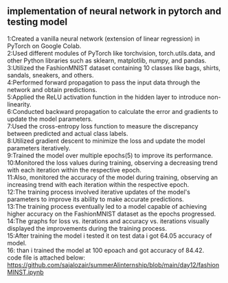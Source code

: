 ## implementation of neural network in pytorch and testing model
1:Created a vanilla neural network (extension of linear regression) in PyTorch on Google Colab.<br />
2:Used different modules of PyTorch like torchvision, torch.utils.data, and other Python libraries such as sklearn, matplotlib, numpy, and pandas.<br />
3:Utilized the FashionMNIST dataset containing 10 classes like bags, shirts, sandals, sneakers, and others.<br />
4:Performed forward propagation to pass the input data through the network and obtain predictions.<br />
5:Applied the ReLU activation function in the hidden layer to introduce non-linearity.<br />
6:Conducted backward propagation to calculate the error and gradients to update the model parameters.<br />
7:Used the cross-entropy loss function to measure the discrepancy between predicted and actual class labels.<br />
8:Utilized gradient descent to minimize the loss and update the model parameters iteratively.<br />
9:Trained the model over multiple epochs(5) to improve its performance.<br />
10:Monitored the loss values during training, observing a decreasing trend with each iteration within the respective epoch.<br />
11:Also, monitored the accuracy of the model during training, observing an increasing trend with each iteration within the respective epoch.<br />
12:The training process involved iterative updates of the model's parameters to improve its ability to make accurate predictions.<br />
13:The training process eventually led to a model capable of achieving higher accuracy on the FashionMNIST dataset as the epochs progressed.<br />
14:The graphs for loss vs. iterations and accuracy vs. iterations visually displayed the improvements during the training process.<br />
15:After training the model i tested it on test data i got 64.05 accuracy of model.<br />
16: than i trained the model at 100 epoach and got accuracy of 84.42.<br />
code file is attached below:
https://github.com/sajalozair/summerAIinternship/blob/main/day12/fashionMINST.ipynb
